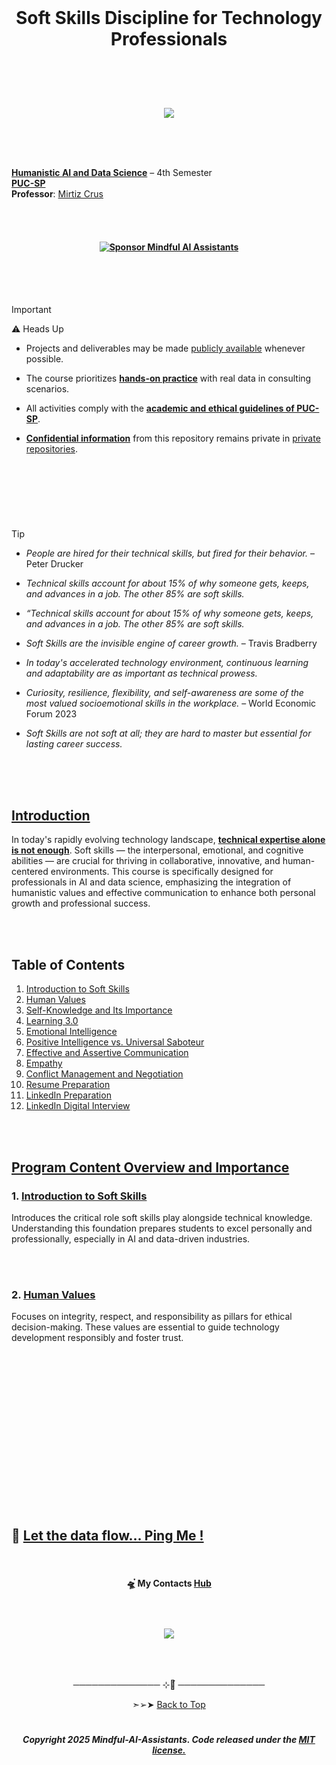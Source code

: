 
<br>


# <p align="center">  Soft Skills Discipline for Technology Professionals

<br><br><br>


<p align="center">
   <img src="https://github.com/user-attachments/assets/791a69e2-d09a-429f-9257-f6667fff5c04 ">
 </p>

<br><br><br>


[**Humanistic AI and Data Science**]() – 4th Semester  
[**PUC-SP**]()   
**Professor**: [Mirtiz Crus]()


<br><br>




#### <p align="center"> [![Sponsor Mindful AI Assistants](https://img.shields.io/badge/Sponsor-%C2%B7%C2%B7%C2%B7%20Mindful%20AI%20Assistants%20%C2%B7%C2%B7%C2%B7-brightgreen?logo=GitHub)](https://github.com/sponsors/Mindful-AI-Assistants)



<!--Confidentiality Statement-->

<br><br><br>


> [!IMPORTANT]
>
> ⚠️ Heads Up 
>
> * Projects and deliverables may be made [publicly available]() whenever possible.
>
> * The course prioritizes [**hands-on practice**]() with real data in consulting scenarios.
>
> *  All activities comply with the [**academic and ethical guidelines of PUC-SP**]().
>
> * [**Confidential information**]() from this repository remains private in [private repositories]().
>
>  

<br>

#  

<br><br>

<!--End-->


> [!TIP]
>
>  * *People are hired for their technical skills, but fired for their behavior.* – Peter Drucker
> 
>  * *Technical skills account for about 15% of why someone gets, keeps, and advances in a job. The other 85% are soft skills.*  
>
>  * *“Technical skills account for about 15% of why someone gets, keeps, and advances in a job. The other 85% are soft skills.*
>
>   * *Soft Skills are the invisible engine of career growth.* – Travis Bradberry
>
>   * *In today's accelerated technology environment, continuous learning and adaptability are as important as technical prowess.*
>
>  * *Curiosity, resilience, flexibility, and self-awareness are some of the most valued socioemotional skills in the workplace.* – World Economic Forum 2023
>
>  * *Soft Skills are not soft at all; they are hard to master but essential for lasting career success.*
>


<br><br><br>

<!--End-->



## [Introduction]()

In today's rapidly evolving technology landscape, [**technical expertise alone is not enough**](). Soft skills — the interpersonal, emotional, and cognitive abilities — are crucial for thriving in collaborative, innovative, and human-centered environments. This course is specifically designed for professionals in AI and data science, emphasizing the integration of humanistic values and effective communication to enhance both personal growth and professional success.


<br><br>



## Table of Contents

1. [Introduction to Soft Skills](#1-introduction-to-soft-skills)
2. [Human Values](#2-human-values)
3. [Self-Knowledge and Its Importance](#3-self-knowledge-and-its-importance)
4. [Learning 3.0](#4-learning-30)
5. [Emotional Intelligence](#5-emotional-intelligence)
6. [Positive Intelligence vs. Universal Saboteur](#6-positive-intelligence-vs-universal-saboteur)
7. [Effective and Assertive Communication](#7-effective-and-assertive-communication)
8. [Empathy](#8-empathy)
9. [Conflict Management and Negotiation](#9-conflict-management-and-negotiation)
10. [Resume Preparation](#10-resume-preparation)
11. [LinkedIn Preparation](#11-linkedin-preparation)
12. [LinkedIn Digital Interview](#12-linkedin-digital-interview)


<br><br>


## [Program Content Overview and Importance]()

### 1. [Introduction to Soft Skills]()

Introduces the critical role soft skills play alongside technical knowledge. Understanding this foundation prepares students to excel personally and professionally, especially in AI and data-driven industries.


<br><br>


### 2. [Human Values]()

Focuses on integrity, respect, and responsibility as pillars for ethical decision-making. These values are essential to guide technology development responsibly and foster trust.


<br><br>





















<br><br>
<br><br>
<br><br>
<br><br>
<br><br>
<br><br>

## 💌 [Let the data flow... Ping Me !](mailto:fabicampanari@proton.me)

<br>


#### <p align="center">  🛸๋ My Contacts [Hub](https://linktr.ee/fabianacampanari)


<br>

### <p align="center"> <img src="https://github.com/user-attachments/assets/517fc573-7607-4c5d-82a7-38383cc0537d" />


<br><br>

<p align="center">  ────────────── ⊹🔭๋ ──────────────

<!--
<p align="center">  ────────────── 🛸๋*ੈ✩* 🔭*ੈ₊ ──────────────
-->

<br>

<p align="center"> ➣➢➤ <a href="#top">Back to Top </a>
  

  
#
 
##### <p align="center">Copyright 2025 Mindful-AI-Assistants. Code released under the  [MIT license.](https://github.com/Mindful-AI-Assistants/CDIA-Entrepreneurship-Soft-Skills-PUC-SP/blob/21961c2693169d461c6e05900e3d25e28a292297/LICENSE)



